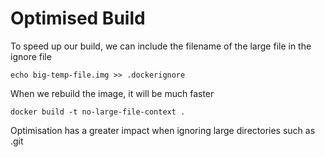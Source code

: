 # Optimised Build

To speed up our build, we can include the filename of the large file in the ignore file

<code>echo big-temp-file.img >> .dockerignore</code>

When we rebuild the image, it will be much faster

<code>docker build -t no-large-file-context . </code>

Optimisation has a greater impact when ignoring large directories such as .git
